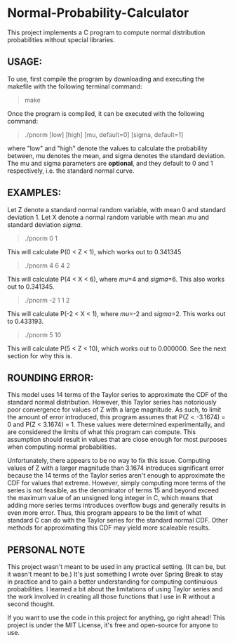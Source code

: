 # Normal-Probability-Calculator

This project implements a C program to compute normal distribution probabilities without special libraries. 

## USAGE:

To use, first compile the program by downloading and executing the makefile with the following terminal command:

> make

Once the program is compiled, it can be executed with the following command:

> ./pnorm [low] [high] [mu, default=0] [sigma, default=1]

where "low" and "high" denote the values to calculate the probability between, mu denotes the mean, and sigma denotes the standard deviation. The mu and sigma parameters are **optional**, and they default to 0 and 1 respectively, i.e. the standard normal curve. 

## EXAMPLES:

Let Z denote a standard normal random variable, with mean 0 and standard deviation 1. Let X denote a normal random variable with mean *mu* and standard deviation *sigma*. 

> ./pnorm 0 1

This will calculate P(0 < Z < 1), which works out to 0.341345

> ./pnorm 4 6 4 2

This will calculate P(4 < X < 6), where *mu*=4 and *sigma*=6. This also works out to 0.341345.

> ./pnorm -2 1 1 2

This will calculate P(-2 < X < 1), where *mu*=-2 and *sigma*=2. This works out to 0.433193.

> ./pnorm 5 10

This will calculate P(5 < Z < 10), which works out to 0.000000. See the next section for why this is.


## ROUNDING ERROR:

This model uses 14 terms of the Taylor series to approximate the CDF of the standard normal distribution. However, this Taylor series has notoriously poor convergence for values of Z with a large magnitude. As such, to limit the amount of error introduced, this program assumes that P(Z < -3.1674) = 0 and P(Z < 3.1674) = 1. These values were determined experimentally, and are considered the limits of what this program can compute. This assumption should result in values that are close enough for most purposes when computing normal probabilities. 

Unfortunately, there appears to be no way to fix this issue. Computing values of Z with a larger magnitude than 3.1674 introduces significant error because the 14 terms of the Taylor series aren't enough to approximate the CDF for values that extreme. However, simply computing more terms of the series is not feasible, as the denominator of terms 15 and beyond exceed the maximum value of an unsigned long integer in C, which means that adding more series terms introduces overflow bugs and generally results in even more error. Thus, this program appears to be the limit of what standard C can do with the Taylor series for the standard normal CDF. Other methods for approximating this CDF may yield more scaleable results. 

## PERSONAL NOTE

This project wasn't meant to be used in any practical setting. (It can be, but it wasn't meant to be.) It's just something I wrote over Spring Break to stay in practice and to gain a better understanding for computing continuious probabilities. I learned a bit about the limitations of using Taylor series and the work involved in creating all those functions that I use in R without a second thought. 

If you want to use the code in this project for anything, go right ahead! This project is under the MIT License, it's free and open-source for anyone to use. 
